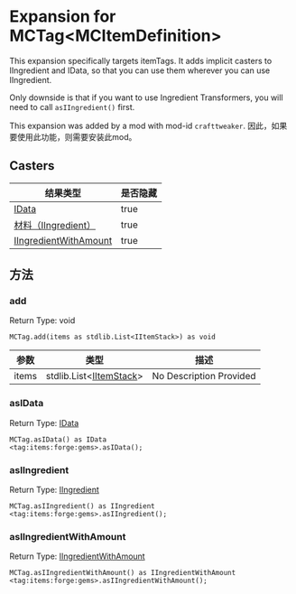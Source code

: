 # Expansion for MCTag&lt;MCItemDefinition&gt;

This expansion specifically targets itemTags. It adds implicit casters to IIngredient and IData, so that you can use them wherever you can use IIngredient. <p> Only downside is that if you want to use Ingredient Transformers, you will need to call `asIIngredient()` first.

This expansion was added by a mod with mod-id `crafttweaker`. 因此，如果要使用此功能，则需要安装此mod。

## Casters

| 结果类型                                                              | 是否隐藏 |
| ----------------------------------------------------------------- | ---- |
| [IData](/vanilla/api/data/IData)                                  | true |
| [材料（IIngredient）](/vanilla/api/items/IIngredient)                 | true |
| [IIngredientWithAmount](/vanilla/api/items/IIngredientWithAmount) | true |

## 方法

### add

Return Type: void

```zenscript
MCTag.add(items as stdlib.List<IItemStack>) as void
```
| 参数    | 类型                                                                         | 描述                      |
| ----- | -------------------------------------------------------------------------- | ----------------------- |
| items | stdlib.List&lt;[IItemStack](/vanilla/api/items/IItemStack)&gt; | No Description Provided |

### asIData

Return Type: [IData](/vanilla/api/data/IData)

```zenscript
MCTag.asIData() as IData
<tag:items:forge:gems>.asIData();
```
### asIIngredient

Return Type: [IIngredient](/vanilla/api/items/IIngredient)

```zenscript
MCTag.asIIngredient() as IIngredient
<tag:items:forge:gems>.asIIngredient();
```
### asIIngredientWithAmount

Return Type: [IIngredientWithAmount](/vanilla/api/items/IIngredientWithAmount)

```zenscript
MCTag.asIIngredientWithAmount() as IIngredientWithAmount
<tag:items:forge:gems>.asIIngredientWithAmount();
```

